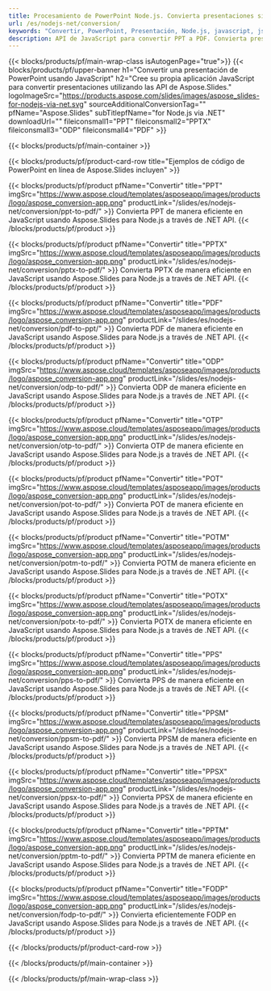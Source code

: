 ```yaml
---
title: Procesamiento de PowerPoint Node.js. Convierta presentaciones sin esfuerzo utilizando Aspose.Slides.
url: /es/nodejs-net/conversion/
keywords: "Convertir, PowerPoint, Presentación, Node.js, javascript, js, PDF, Convertir a PDF, PPT a PDF"
description: API de JavaScript para convertir PPT a PDF. Convierta presentaciones a JPG, PNG, HTML y otros formatos en JavaScript.
---
```


{{< blocks/products/pf/main-wrap-class isAutogenPage="true">}}
{{< blocks/products/pf/upper-banner h1="Convertir una presentación de PowerPoint usando JavaScript" h2="Cree su propia aplicación JavaScript para convertir presentaciones utilizando las API de Aspose.Slides." logoImageSrc="https://products.aspose.com/slides/images/aspose_slides-for-nodejs-via-net.svg" sourceAdditionalConversionTag="" pfName="Aspose.Slides" subTitlepfName="for Node.js via .NET" downloadUrl="" fileiconsmall1="PPT" fileiconsmall2="PPTX" fileiconsmall3="ODP" fileiconsmall4="PDF" >}}

{{< blocks/products/pf/main-container >}}

{{< blocks/products/pf/product-card-row title="Ejemplos de código de PowerPoint en línea de Aspose.Slides incluyen" >}}

{{< blocks/products/pf/product pfName="Convertir" title="PPT" imgSrc="https://www.aspose.cloud/templates/asposeapp/images/products/logo/aspose_conversion-app.png" productLink="/slides/es/nodejs-net/conversion/ppt-to-pdf/" >}}
Convierta PPT de manera eficiente en JavaScript usando Aspose.Slides para Node.js a través de .NET API.
{{< /blocks/products/pf/product >}}
{{< blocks/products/pf/product pfName="Convertir" title="PPTX" imgSrc="https://www.aspose.cloud/templates/asposeapp/images/products/logo/aspose_conversion-app.png" productLink="/slides/es/nodejs-net/conversion/pptx-to-pdf/" >}}
Convierta PPTX de manera eficiente en JavaScript usando Aspose.Slides para Node.js a través de .NET API.
{{< /blocks/products/pf/product >}}
{{< blocks/products/pf/product pfName="Convertir" title="PDF" imgSrc="https://www.aspose.cloud/templates/asposeapp/images/products/logo/aspose_conversion-app.png" productLink="/slides/es/nodejs-net/conversion/pdf-to-ppt/" >}}
Convierta PDF de manera eficiente en JavaScript usando Aspose.Slides para Node.js a través de .NET API.
{{< /blocks/products/pf/product >}}
{{< blocks/products/pf/product pfName="Convertir" title="ODP" imgSrc="https://www.aspose.cloud/templates/asposeapp/images/products/logo/aspose_conversion-app.png" productLink="/slides/es/nodejs-net/conversion/odp-to-pdf/" >}}
Convierta ODP de manera eficiente en JavaScript usando Aspose.Slides para Node.js a través de .NET API.
{{< /blocks/products/pf/product >}}
{{< blocks/products/pf/product pfName="Convertir" title="OTP" imgSrc="https://www.aspose.cloud/templates/asposeapp/images/products/logo/aspose_conversion-app.png" productLink="/slides/es/nodejs-net/conversion/otp-to-pdf/" >}}
Convierta OTP de manera eficiente en JavaScript usando Aspose.Slides para Node.js a través de .NET API.
{{< /blocks/products/pf/product >}}
{{< blocks/products/pf/product pfName="Convertir" title="POT" imgSrc="https://www.aspose.cloud/templates/asposeapp/images/products/logo/aspose_conversion-app.png" productLink="/slides/es/nodejs-net/conversion/pot-to-pdf/" >}}
Convierta POT de manera eficiente en JavaScript usando Aspose.Slides para Node.js a través de .NET API.
{{< /blocks/products/pf/product >}}
{{< blocks/products/pf/product pfName="Convertir" title="POTM" imgSrc="https://www.aspose.cloud/templates/asposeapp/images/products/logo/aspose_conversion-app.png" productLink="/slides/es/nodejs-net/conversion/potm-to-pdf/" >}}
Convierta POTM de manera eficiente en JavaScript usando Aspose.Slides para Node.js a través de .NET API.
{{< /blocks/products/pf/product >}}
{{< blocks/products/pf/product pfName="Convertir" title="POTX" imgSrc="https://www.aspose.cloud/templates/asposeapp/images/products/logo/aspose_conversion-app.png" productLink="/slides/es/nodejs-net/conversion/potx-to-pdf/" >}}
Convierta POTX de manera eficiente en JavaScript usando Aspose.Slides para Node.js a través de .NET API.
{{< /blocks/products/pf/product >}}
{{< blocks/products/pf/product pfName="Convertir" title="PPS" imgSrc="https://www.aspose.cloud/templates/asposeapp/images/products/logo/aspose_conversion-app.png" productLink="/slides/es/nodejs-net/conversion/pps-to-pdf/" >}}
Convierta PPS de manera eficiente en JavaScript usando Aspose.Slides para Node.js a través de .NET API.
{{< /blocks/products/pf/product >}}
{{< blocks/products/pf/product pfName="Convertir" title="PPSM" imgSrc="https://www.aspose.cloud/templates/asposeapp/images/products/logo/aspose_conversion-app.png" productLink="/slides/es/nodejs-net/conversion/ppsm-to-pdf/" >}}
Convierta PPSM de manera eficiente en JavaScript usando Aspose.Slides para Node.js a través de .NET API.
{{< /blocks/products/pf/product >}}
{{< blocks/products/pf/product pfName="Convertir" title="PPSX" imgSrc="https://www.aspose.cloud/templates/asposeapp/images/products/logo/aspose_conversion-app.png" productLink="/slides/es/nodejs-net/conversion/ppsx-to-pdf/" >}}
Convierta PPSX de manera eficiente en JavaScript usando Aspose.Slides para Node.js a través de .NET API.
{{< /blocks/products/pf/product >}}
{{< blocks/products/pf/product pfName="Convertir" title="PPTM" imgSrc="https://www.aspose.cloud/templates/asposeapp/images/products/logo/aspose_conversion-app.png" productLink="/slides/es/nodejs-net/conversion/pptm-to-pdf/" >}}
Convierta PPTM de manera eficiente en JavaScript usando Aspose.Slides para Node.js a través de .NET API.
{{< /blocks/products/pf/product >}}
{{< blocks/products/pf/product pfName="Convertir" title="FODP" imgSrc="https://www.aspose.cloud/templates/asposeapp/images/products/logo/aspose_conversion-app.png" productLink="/slides/es/nodejs-net/conversion/fodp-to-pdf/" >}}
Convierta eficientemente FODP en JavaScript usando Aspose.Slides para Node.js a través de .NET API.
{{< /blocks/products/pf/product >}}


{{< /blocks/products/pf/product-card-row >}}

{{< /blocks/products/pf/main-container >}}
    
{{< /blocks/products/pf/main-wrap-class >}}